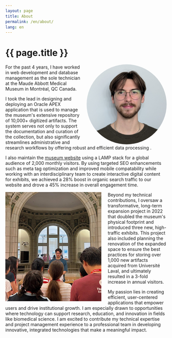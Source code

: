 ```yaml
---
layout: page
title: About
permalink: /en/about/
lang: en
---
```


<h1>{{ page.title }}</h1>

<img src="/assets/images/headshot.jpg" alt="Headshot" style="float: right; border-radius: 50%; width: 250px; height: 250px; margin-left: 10px; " />

For the past 4 years, I have worked in web development and database management as the sole technician at the Maude Abbott Medical Museum in Montréal, QC Canada. 

I took the lead in designing and deploying an Oracle APEX application that is used to manage the museum's extensive repository of 10,000+ digitized artifacts. The system serves not only to support the documentation and curation of the collection, but also significantly streamlines administrative and research workflows by offering robust and efficient data processing .

I also maintain the [museum website](https://www.mcgill.ca/medicalmuseum/) using a LAMP stack for a global audience of 2,000 monthly visitors. By using targeted SEO enhancements such as meta tag optimization and improved mobile compatability while working with an interdisciplinary team to create interactive digital content for exhibits, we achieved a 28% boost in organic search traffic to our website 
and drove a 45% increase in overall engagement time.

<img src="/assets/images/museum.jpg" alt="Museum Image" style="float: left; width: 300px; margin-right: 20px;" />

Beyond my technical contributions, I oversaw a transformative, long-term expansion project in 2022 that doubled the museum's physical footprint and introduced three new, high-traffic exhibits. This project also included planning the renovation of the expanded space to ensure the best practices for storing over 1,000 new artifacts acquired from Université Laval, and ultimately resulted in a 3-fold increase in annual visitors.

My passion lies in creating efficient, user-centered applications that empower users and drive institutional growth. I am especially drawn to opportunities where technology can support research, education, and innovation in fields like biomedical science. I am excited to contribute my technical expertise and project management experience to a professional team in developing innovative, integrated technologies that make a meaningful impact.
